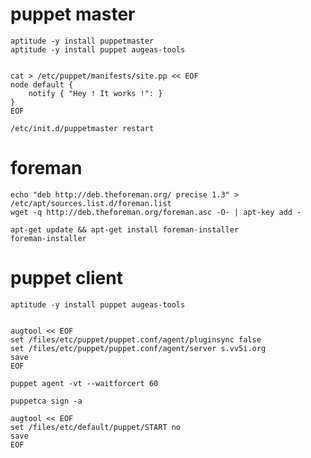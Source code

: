 puppet master
=============

    aptitude -y install puppetmaster
    aptitude -y install puppet augeas-tools


    cat > /etc/puppet/manifests/site.pp << EOF
    node default {
        notify { "Hey ! It works !": }
    }
    EOF

    /etc/init.d/puppetmaster restart

foreman 
=======

    echo "deb http://deb.theforeman.org/ precise 1.3" > /etc/apt/sources.list.d/foreman.list 
    wget -q http://deb.theforeman.org/foreman.asc -O- | apt-key add -

    apt-get update && apt-get install foreman-installer
    foreman-installer


puppet client
=============


    aptitude -y install puppet augeas-tools


    augtool << EOF
    set /files/etc/puppet/puppet.conf/agent/pluginsync false
    set /files/etc/puppet/puppet.conf/agent/server s.vv5i.org
    save
    EOF

    puppet agent -vt --waitforcert 60

    puppetca sign -a

    augtool << EOF
    set /files/etc/default/puppet/START no
    save
    EOF


